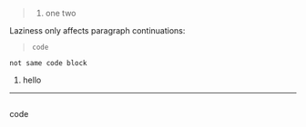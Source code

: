 > 1.  one
> two

Laziness only affects paragraph continuations:

>     code
    not same code block

1.    hello
-----

> ```
code
```
